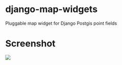 # django-map-widgets
Pluggable map widget for Django Postgis point fields

# Screenshot
![](http://i.imgur.com/xaD1UFG.png)
